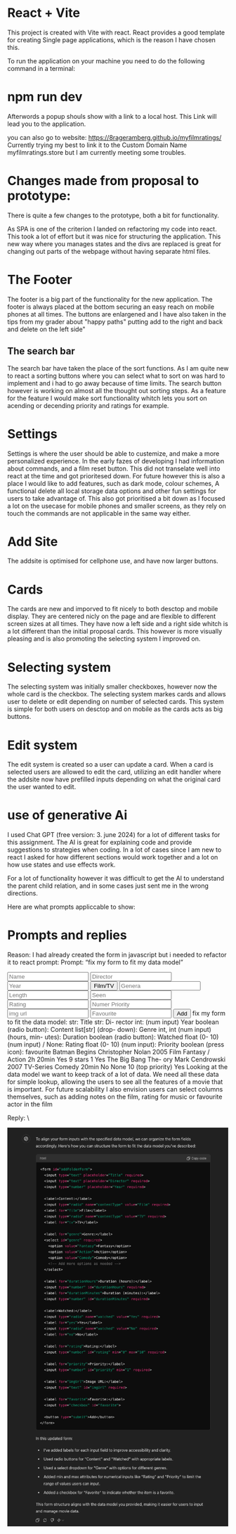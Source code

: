 # React + Vite
This project is created with Vite with react. React provides a good template for creating Single page applications, which is the reason I have chosen this. 

To run the application on your machine you need to do the following command in a terminal: 

# npm run dev
Afterwords a popup shouls show with a link to a local host. This Link will lead you to the application. 


you can also go to website: https://8rageramberg.github.io/myfilmratings/ 
Currently trying my best to link it to the Custom Domain Name myfilmratings.store but I am currently meeting some troubles.



# Changes made from proposal to prototype: 
There is quite a few changes to the prototype, both a bit for functionality.

As SPA is one of the criterion I landed on refactoring my code into react. This took a lot of effort but it was nice for structuring the application. This new way where you manages states and the divs are replaced is great for changing out parts of the webpage without having separate html files.

# The Footer
The footer is a big part of the functionality for the new application. The footer is always placed at the bottom securing an easy reach on mobile phones at all times. The buttons are enlargened and I have also taken in the tips from my grader about "happy paths" putting add to the right and back and delete on the left side"

## The search bar

The search bar have taken the place of the sort functions. As I am quite new to react a sorting buttons where you can select what to sort on was hard to implement and i had to go away because of time limits. The search button however is working on almost all the thought out sorting steps. As a feature for the feature I would make sort functionality whitch lets you sort on acending or decending priority and ratings for example.

# Settings
Settings is where the user should be able to custemize, and make a more personalized experience. In the early fazes of developing I had information about commands, and a film reset button. This did not transelate well into react at the time and got prioritesed down. For future however this is also a place I would like to add features, such as dark mode, colour schemes, A functional delete all local storage data options and other fun settings for users to take advantage of. This also got prioritised a bit down as I focused a lot on the usecase for mobile phones and smaller screens, as they rely on touch the commands are not applicable in the same way either. 

# Add Site 
The addsite is optimised for cellphone use, and have now larger buttons. 

# Cards

The cards are new and imporved to fit nicely to both desctop and mobile display. They are centered nicly on the page and are flexible to different screen sizes at all times. They have now a left side and a right side whitch is a lot different than the initial proposal cards. This however is more visually pleasing and is also promoting the selecting system I improved on.

# Selecting system
The selecting system was initially smaller checkboxes, however now the whole card is the checkbox. The selecting system markes cards and allows user to delete or edit depending on number of selected cards. This system is simple for both users on desctop and on mobile as the cards acts as big buttons. 

# Edit system
The edit system is created so a user can update a card. When a card is selected users are allowed to edit the card, utilizing an edit handler where the addsite now have prefilled inputs depending on what the original card the user wanted to edit. 



# use of generative Ai

I used Chat GPT (free version: 3. june 2024) for a lot of different tasks for this assignment. The AI is great for explaining code and provide suggestions to strategies when coding. In a lot of cases since I am new to react I asked for how different sections would work together and a lot on how use states and use effects work. 

For a lot of functionality however it was difficult to get the AI to understand the parent child relation, and in some cases just sent me in the wrong directions. 

Here are what prompts appliccable to show: 



# Prompts and replies
Reason: I had already created the form in javascript but i needed to refactor it to react
prompt: Prompt:  “fix my form to fit my data model”

 <!-- Input fields --> <form id="addFolderForm"> <input type="text" placeholder="Name" required> <input type="text" placeholder="Director" required> <input type="text" placeholder="Year" required> <button type="radio">Film/TV</button> <input type="text" placeholder="Genera" required> <input type="number" placeholder="Length" required> <input type="text" placeholder="Seen" required> <input type="number" placeholder="Rating" required> <input type="number" placeholder="Numer Priority" required> <input type="text" placeholder="img url" required> <input type="int" placeholder="Favourite" required> <button type="submit">Add</button> fix my form to fit the data model: str: Title str: Di- rector int: (num input) Year boolean (radio button): Content list[str] (drop- down): Genre int, int (num input) (hours, min- utes): Duration boolean (radio button): Watched float (0- 10) (num input) / None: Rating float (0- 10) (num input): Priority boolean (press icon): favourite Batman Begins Christopher Nolan 2005 Film Fantasy / Action 2h 20min Yes 9 stars 1 Yes The Big Bang The- ory Mark Cendrowski 2007 TV-Series Comedy 20min No None 10 (top priority) Yes Looking at the data model we want to keep track of a lot of data. We need all these data for simple lookup, allowing the users to see all the features of a movie that is important. For future scalability I also envision users can select columns themselves, such as adding notes on the film, rating for music or favourite actor in the film

Reply: \


![alt text](gpt/gpt1.png)

